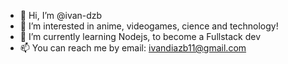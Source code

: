 - 👋 Hi, I’m @ivan-dzb
- 👀 I’m interested in anime, videogames, cience and technology!
- 🌱 I’m currently learning Nodejs, to become a Fullstack dev
- 📫 You can reach me by email: ivandiazb11@gmail.com

